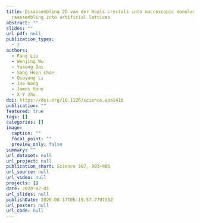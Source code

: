 ```yaml
---
title: Disassembling 2D van der Waals crystals into macroscopic monolayers and
  reassembling into artificial lattices
abstract: ""
slides: ""
url_pdf: null
publication_types:
  - 2
authors:
  - Fang Liu
  - Wenjing Wu
  - Yusong Bai
  - Sang Hoon Chae
  - Qiuyang Li
  - Jue Wang
  - James Hone
  - X-Y Zhu
doi: https://doi.org/10.1126/science.aba1416
publication: ""
featured: true
tags: []
categories: []
image:
  caption: ""
  focal_point: ""
  preview_only: false
summary: ""
url_dataset: null
url_project: null
publication_short: Science 367, 903–906
url_source: null
url_video: null
projects: []
date: 2020-02-01
url_slides: null
publishDate: 2020-08-17T05:19:57.779733Z
url_poster: null
url_code: null
---
```

